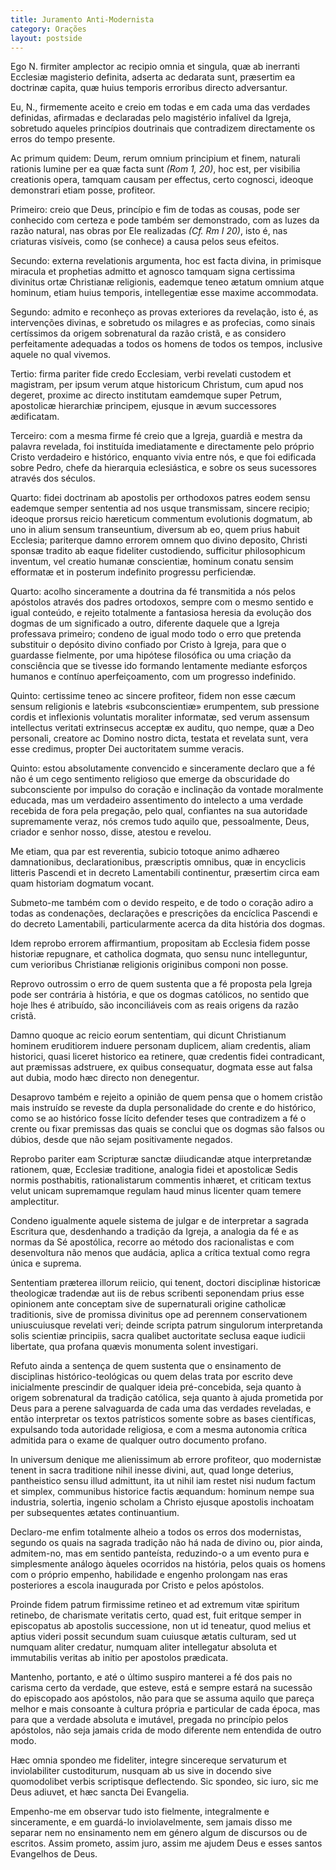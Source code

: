 ```yaml
---
title: Juramento Anti-Modernista
category: Orações
layout: postside
---
```


<div class="side-by-side not-content">

<p>
Ego <span class="red">N.</span> firmiter amplector ac recipio omnia et singula, quæ ab inerranti Ecclesiæ magisterio definita, adserta ac dedarata sunt, præsertim ea doctrinæ capita, quæ huius temporis erroribus directo adversantur.
</p>
<p>
Eu, <span class="red">N.</span>, firmemente aceito e creio em todas e em cada uma das verdades definidas, afirmadas e declaradas pelo magistério infalível da Igreja, sobretudo aqueles princípios doutrinais que contradizem directamente os erros do tempo presente.
</p>
<p>
Ac primum quidem: Deum, rerum omnium principium et finem, naturali rationis lumine per ea quæ facta sunt <em>(Rom 1, 20)</em>, hoc est, per visibilia creationis opera, tamquam causam per effectus, certo cognosci, ideoque demonstrari etiam posse, profiteor.
</p>
<p>
Primeiro: creio que Deus, princípio e fim de todas as cousas, pode ser conhecido com certeza e pode também ser demonstrado, com as luzes da razão natural, nas obras por Ele realizadas <em>(Cf. Rm I 20)</em>, isto é, nas criaturas visíveis, como (se conhece) a causa pelos seus efeitos.
</p>
<p>
Secundo: externa revelationis argumenta, hoc est facta divina, in primisque miracula et prophetias admitto et agnosco tamquam signa certissima divinitus ortæ Christianæ religionis, eademque teneo ætatum omnium atque hominum, etiam huius temporis, intellegentiæ esse maxime accommodata.
</p>
<p>
Segundo: admito e reconheço as provas exteriores da revelação, isto é, as intervenções divinas, e sobretudo os milagres e as profecias, como sinais certíssimos da origem sobrenatural da razão cristã, e as considero perfeitamente adequadas a todos os homens de todos os tempos, inclusive aquele no qual vivemos.
</p>
<p>
Tertio: firma pariter fide credo Ecclesiam, verbi revelati custodem et magistram, per ipsum verum atque historicum Christum, cum apud nos degeret, proxime ac directo institutam eamdemque super Petrum, apostolicæ hierarchiæ principem, ejusque in ævum successores ædificatam.
</p>
<p>
Terceiro: com a mesma firme fé creio que a Igreja, guardiã e mestra da palavra revelada, foi instituída imediatamente e directamente pelo próprio Cristo verdadeiro e histórico, enquanto vivia entre nós, e que foi edificada sobre Pedro, chefe da hierarquia eclesiástica, e sobre os seus sucessores através dos séculos.
</p>
<p>
Quarto: fidei doctrinam ab apostolis per orthodoxos patres eodem sensu eademque semper sententia ad nos usque transmissam, sincere recipio; ideoque prorsus reicio hæreticum commentum evolutionis dogmatum, ab uno in alium sensum transeuntium, diversum ab eo, quem prius habuit Ecclesia; pariterque damno errorem omnem quo divino deposito, Christi sponsæ tradito ab eaque fideliter custodiendo, sufficitur philosophicum inventum, vel creatio humanæ conscientiæ, hominum conatu sensim efformatæ et in posterum indefinito progressu perficiendæ.
</p>
<p>
Quarto: acolho sinceramente a doutrina da fé transmitida a nós pelos apóstolos através dos padres ortodoxos, sempre com o mesmo sentido e igual conteúdo, e rejeito totalmente a fantasiosa heresia da evolução dos dogmas de um significado a outro, diferente daquele que a Igreja professava primeiro; condeno de igual modo todo o erro que pretenda substituir o depósito divino confiado por Cristo à Igreja, para que o guardasse fielmente, por uma hipótese filosófica ou uma criação da consciência que se tivesse ido formando lentamente mediante esforços humanos e contínuo aperfeiçoamento, com um progresso indefinido.
</p>
<p>
Quinto: certissime teneo ac sincere profiteor, fidem non esse cæcum sensum religionis e latebris «subconscientiæ» erumpentem, sub pressione cordis et inflexionis voluntatis moraliter informatæ, sed verum assensum intellectus veritati extrinsecus acceptæ ex auditu, quo nempe, quæ a Deo personali, creatore ac Domino nostro dicta, testata et revelata sunt, vera esse credimus, propter Dei auctoritatem summe veracis.
</p>
<p>

Quinto: estou absolutamente convencido e sinceramente declaro que a fé não é um cego sentimento religioso que emerge da obscuridade do subconsciente por impulso do coração e inclinação da vontade moralmente educada, mas um verdadeiro assentimento do intelecto a uma verdade recebida de fora pela pregação, pelo qual, confiantes na sua autoridade supremamente veraz, nós cremos tudo aquilo que, pessoalmente, Deus, criador e senhor nosso, disse, atestou e revelou.
</p>
<p>

Me etiam, qua par est reverentia, subicio totoque animo adhæreo damnationibus, declarationibus, præscriptis omnibus, quæ in encyclicis litteris Pascendi et in decreto Lamentabili continentur, præsertim circa eam quam historiam dogmatum vocant.
</p>
<p>

Submeto-me também com o devido respeito, e de todo o coração adiro a todas as condenações, declarações e prescrições da encíclica Pascendi e do decreto Lamentabili, particularmente acerca da dita história dos dogmas.
</p>
<p>

Idem reprobo errorem affirmantium, propositam ab Ecclesia fidem posse historiæ repugnare, et catholica dogmata, quo sensu nunc intelleguntur, cum verioribus Christianæ religionis originibus componi non posse.
</p>
<p>

Reprovo outrossim o erro de quem sustenta que a fé proposta pela Igreja pode ser contrária à história, e que os dogmas católicos, no sentido que hoje lhes é atribuído, são inconciliáveis com as reais origens da razão cristã.
</p>
<p>

Damno quoque ac reicio eorum sententiam, qui dicunt Christianum hominem eruditiorem induere personam duplicem, aliam credentis, aliam historici, quasi liceret historico ea retinere, quæ credentis fidei contradicant, aut præmissas adstruere, ex quibus consequatur, dogmata esse aut falsa aut dubia, modo hæc directo non denegentur.
</p>
<p>

Desaprovo também e rejeito a opinião de quem pensa que o homem cristão mais instruído se reveste da dupla personalidade do crente e do histórico, como se ao histórico fosse lícito defender teses que contradizem a fé o crente ou fixar premissas das quais se conclui que os dogmas são falsos ou dúbios, desde que não sejam positivamente negados.
</p>
<p>

Reprobo pariter eam Scripturæ sanctæ diiudicandæ atque interpretandæ rationem, quæ, Ecclesiæ traditione, analogia fidei et apostolicæ Sedis normis posthabitis, rationalistarum commentis inhæret, et criticam textus velut unicam supremamque regulam haud minus licenter quam temere amplectitur.
</p>
<p>

Condeno igualmente aquele sistema de julgar e de interpretar a sagrada Escritura que, desdenhando a tradição da Igreja, a analogia da fé e as normas da Sé apostólica, recorre ao método dos racionalistas e com desenvoltura não menos que audácia, aplica a crítica textual como regra única e suprema.
</p>
<p>

Sententiam præterea illorum reiicio, qui tenent, doctori disciplinæ historicæ theologicæ tradendæ aut iis de rebus scribenti seponendam prius esse opinionem ante conceptam sive de supernaturali origine catholicæ traditionis, sive de promissa divinitus ope ad perennem conservationem uniuscuiusque revelati veri; deinde scripta patrum singulorum interpretanda solis scientiæ principiis, sacra qualibet auctoritate seclusa eaque iudicii libertate, qua profana quævis monumenta solent investigari.
</p>
<p>

Refuto ainda a sentença de quem sustenta que o ensinamento de disciplinas histórico-teológicas ou quem delas trata por escrito deve inicialmente prescindir de qualquer ideia pré-concebida, seja quanto à origem sobrenatural da tradição católica, seja quanto à ajuda prometida por Deus para a perene salvaguarda de cada uma das verdades reveladas, e então interpretar os textos patrísticos somente sobre as bases científicas, expulsando toda autoridade religiosa, e com a mesma autonomia crítica admitida para o exame de qualquer outro documento profano.
</p>
<p>

In universum denique me alienissimum ab errore profiteor, quo modernistæ tenent in sacra traditione nihil inesse divini, aut, quad longe deterius, pantheistico sensu illud admittunt, ita ut nihil iam restet nisi nudum factum et simplex, communibus historice factis æquandum: hominum nempe sua industria, solertia, ingenio scholam a Christo ejusque apostolis inchoatam per subsequentes ætates continuantium.
</p>
<p>

Declaro-me enfim totalmente alheio a todos os erros dos modernistas, segundo os quais na sagrada tradição não há nada de divino ou, pior ainda, admitem-no, mas em sentido panteísta, reduzindo-o a um evento pura e simplesmente análogo àqueles ocorridos na história, pelos quais os homens com o próprio empenho, habilidade e engenho prolongam nas eras posteriores a escola inaugurada por Cristo e pelos apóstolos.
</p>
<p>

Proinde fidem patrum firmissime retineo et ad extremum vitæ spiritum retinebo, de charismate veritatis certo, quad est, fuit eritque semper in episcopatus ab apostolis successione, non ut id teneatur, quod melius et aptius videri possit secundum suam cuiusque ætatis culturam, sed ut numquam aliter credatur, numquam aliter intellegatur absoluta et immutabilis veritas ab initio per apostolos prædicata.
</p>
<p>

Mantenho, portanto, e até o último suspiro manterei a fé dos pais no carisma certo da verdade, que esteve, está e sempre estará na sucessão do episcopado aos apóstolos, não para que se assuma aquilo que pareça melhor e mais consoante à cultura própria e particular de cada época, mas para que a verdade absoluta e imutável, pregada no princípio pelos apóstolos, não seja jamais crida de modo diferente nem entendida de outro modo.
</p>
<p>

Hæc omnia spondeo me fideliter, integre sincereque servaturum et inviolabiliter custoditurum, nusquam ab us sive in docendo sive quomodolibet verbis scriptisque deflectendo. Sic spondeo, sic iuro, sic me Deus adiuvet, et hæc sancta Dei Evangelia.
</p>
<p>

Empenho-me em observar tudo isto fielmente, integralmente e sinceramente, e em guardá-lo inviolavelmente, sem jamais disso me separar nem no ensinamento nem em género algum de discursos ou de escritos. Assim prometo, assim juro, assim me ajudem Deus e esses santos Evangelhos de Deus.
</p>

</div>